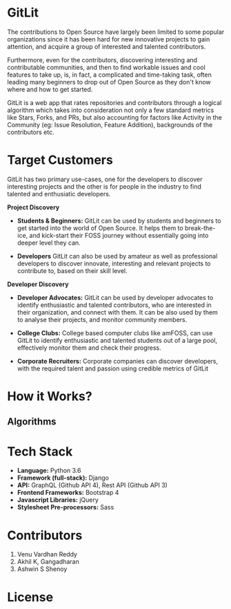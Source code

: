 # GitLit

The contributions to Open Source have largely been limited to some popular organizations since it has been hard for new innovative projects to gain attention, and acquire a group of interested and talented contributors. 

Furthermore, even for the contributors, discovering interesting and contributable communities, and then to find workable issues and cool features to take up, is, in fact, a complicated and time-taking task, often leading many beginners to drop out of Open Source as they don't know where and how to get started. 

GitLit is a web app that rates repositories and contributors through a logical algorithm which takes into consideration not only a few standard metrics like Stars, Forks, and PRs, but also accounting for factors like Activity in the Community (eg: Issue Resolution, Feature Addition),  backgrounds of the contributors etc.

# Target Customers
GitLit has two primary use-cases, one for the developers to discover interesting projects and the other is for 
people in the industry to find talented and enthusiatic developers. 

**Project Discovery**

* **Students & Beginners:** GitLit can be used by students and beginners to get started into the world of Open Source.
It helps them to break-the-ice, and kick-start their FOSS journey without essentially going into deeper level they can.

* **Developers** GitLit can also be used by amateur as well as professional developers to discover innovate, interesting
and relevant projects to contribute to, based on their skill level.

**Developer Discovery**

* **Developer Advocates:** GitLit can be used by developer advocates to identify enthusiastic and talented 
contributors, who are interested in their organization, and connect with them. It can be also used by them to analyse 
their projects, and monitor community members. 

* **College Clubs:** College based computer clubs like amFOSS, can use GitLit to identify enthusiastic and talented 
 students out of a large pool, effectively monitor them and check their progress.
 
 * **Corporate Recruiters:** Corporate companies can discover developers, with the required talent and passion using
 credible metrics of GitLit 

# How it Works?

## Algorithms

# Tech Stack

* **Language:** Python 3.6
* **Framework (full-stack):** Django
* **API:** GraphQL (Github API 4), Rest API (Github API 3)
* **Frontend Frameworks:** Bootstrap 4
* **Javascript Libraries:** jQuery
* **Stylesheet Pre-processors:** Sass 

# Contributors

1. Venu Vardhan Reddy
2. Akhil K, Gangadharan
3. Ashwin S Shenoy

# License

